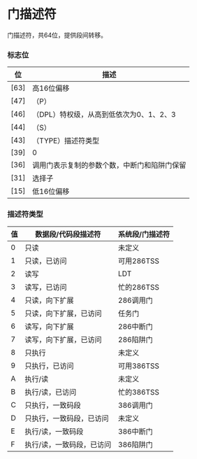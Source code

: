 # 门描述符

门描述符，共64位，提供段间转移。

### 标志位
| 位 | 描述 |
|---|---|
| [63] | 高16位偏移 |
| [47] | （P） |
| [46] | （DPL）特权级，从高到低依次为0、1、2、3 |
| [44] | （S） |
| [43] | （TYPE）描述符类型 |
| [39] | 0 |
| [36] | 调用门表示复制的参数个数，中断门和陷阱门保留 |
| [31] | 选择子 |
| [15] | 低16位偏移 |

### 描述符类型
| 值 | 数据段/代码段描述符 | 系统段/门描述符 |
|---|---|---|
| 0 | 只读 | 未定义 |
| 1 | 只读，已访问 | 可用286TSS |
| 2 | 读写 | LDT |
| 3 | 读写，已访问 | 忙的286TSS |
| 4 | 只读，向下扩展 | 286调用门 |
| 5 | 只读，向下扩展，已访问 | 任务门 |
| 6 | 读写，向下扩展 | 286中断门 |
| 7 | 读写，向下扩展，已访问 | 286陷阱门 |
| 8 | 只执行 | 未定义 |
| 9 | 只执行，已访问 | 可用386TSS |
| A | 执行/读 | 未定义
| B | 执行/读，已访问 | 忙的386TSS |
| C | 只执行，一致码段 | 386调用门 |
| D | 只执行，一致码段，已访问 | 未定义 |
| E | 执行/读，一致码段 | 386中断门 |
| F | 执行/读，一致码段，已访问 | 386陷阱门 |